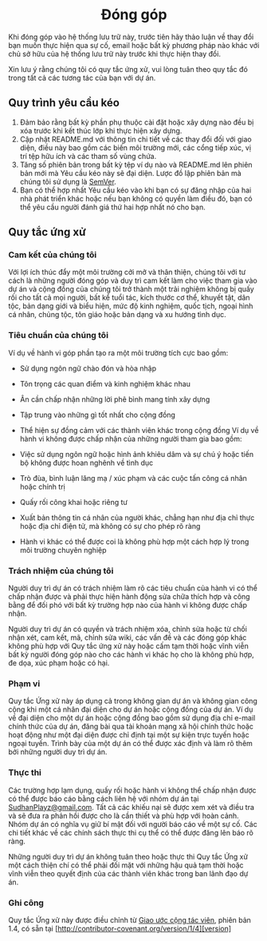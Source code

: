 <h1 align="center">Đóng góp</h1>

Khi đóng góp vào hệ thống lưu trữ này, trước tiên hãy thảo luận về thay đổi bạn muốn thực hiện qua sự cố, email hoặc bất kỳ phương pháp nào khác với chủ sở hữu của hệ thống lưu trữ này trước khi thực hiện thay đổi.

Xin lưu ý rằng chúng tôi có quy tắc ứng xử, vui lòng tuân theo quy tắc đó trong tất cả các tương tác của bạn với dự án.

## Quy trình yêu cầu kéo

1. Đảm bảo rằng bất kỳ phần phụ thuộc cài đặt hoặc xây dựng nào đều bị xóa trước khi kết thúc lớp khi thực hiện xây dựng.
2. Cập nhật README.md với thông tin chi tiết về các thay đổi đối với giao diện, điều này bao gồm các biến môi trường mới, các cổng tiếp xúc, vị trí tệp hữu ích và các tham số vùng chứa.
3. Tăng số phiên bản trong bất kỳ tệp ví dụ nào và README.md lên phiên bản mới mà Yêu cầu kéo này sẽ đại diện. Lược đồ lập phiên bản mà chúng tôi sử dụng là [SemVer](http://semver.org/).
4. Bạn có thể hợp nhất Yêu cầu kéo vào khi bạn có sự đăng nhập của hai nhà phát triển khác hoặc nếu bạn không có quyền làm điều đó, bạn có thể yêu cầu người đánh giá thứ hai hợp nhất nó cho bạn.

## Quy tắc ứng xử

### Cam kết của chúng tôi

Với lợi ích thúc đẩy một môi trường cởi mở và thân thiện, chúng tôi với tư cách là những người đóng góp và duy trì cam kết làm cho việc tham gia vào dự án và cộng đồng của chúng tôi trở thành một trải nghiệm không bị quấy rối cho tất cả mọi người, bất kể tuổi tác, kích thước cơ thể, khuyết tật, dân tộc, bản dạng giới và biểu hiện, mức độ kinh nghiệm, quốc tịch, ngoại hình cá nhân, chủng tộc, tôn giáo hoặc bản dạng và xu hướng tình dục.

### Tiêu chuẩn của chúng tôi

Ví dụ về hành vi góp phần tạo ra một môi trường tích cực bao gồm:

- Sử dụng ngôn ngữ chào đón và hòa nhập
- Tôn trọng các quan điểm và kinh nghiệm khác nhau
- Ân cần chấp nhận những lời phê bình mang tính xây dựng
- Tập trung vào những gì tốt nhất cho cộng đồng
- Thể hiện sự đồng cảm với các thành viên khác trong cộng đồng
Ví dụ về hành vi không được chấp nhận của những người tham gia bao gồm:

- Việc sử dụng ngôn ngữ hoặc hình ảnh khiêu dâm và sự chú ý hoặc tiến bộ không được hoan nghênh về tình dục
- Trò đùa, bình luận lăng mạ / xúc phạm và các cuộc tấn công cá nhân hoặc chính trị
- Quấy rối công khai hoặc riêng tư
- Xuất bản thông tin cá nhân của người khác, chẳng hạn như địa chỉ thực hoặc địa chỉ điện tử, mà không có sự cho phép rõ ràng
- Hành vi khác có thể được coi là không phù hợp một cách hợp lý trong môi trường chuyên nghiệp

### Trách nhiệm của chúng tôi

Người duy trì dự án có trách nhiệm làm rõ các tiêu chuẩn của hành vi có thể chấp nhận được và phải thực hiện hành động sửa chữa thích hợp và công bằng để đối phó với bất kỳ trường hợp nào của hành vi không được chấp nhận.

Người duy trì dự án có quyền và trách nhiệm xóa, chỉnh sửa hoặc từ chối nhận xét, cam kết, mã, chỉnh sửa wiki, các vấn đề và các đóng góp khác không phù hợp với Quy tắc ứng xử này hoặc cấm tạm thời hoặc vĩnh viễn bất kỳ người đóng góp nào cho các hành vi khác họ cho là không phù hợp, đe dọa, xúc phạm hoặc có hại.

### Phạm vi

Quy tắc Ứng xử này áp dụng cả trong không gian dự án và không gian công cộng khi một cá nhân đại diện cho dự án hoặc cộng đồng của dự án. Ví dụ về đại diện cho một dự án hoặc cộng đồng bao gồm sử dụng địa chỉ e-mail chính thức của dự án, đăng bài qua tài khoản mạng xã hội chính thức hoặc hoạt động như một đại diện được chỉ định tại một sự kiện trực tuyến hoặc ngoại tuyến. Trình bày của một dự án có thể được xác định và làm rõ thêm bởi những người duy trì dự án.

### Thực thi

Các trường hợp lạm dụng, quấy rối hoặc hành vi không thể chấp nhận được có thể được báo cáo bằng cách liên hệ với nhóm dự án tại SudhanPlayz@gmail.com. Tất cả các khiếu nại sẽ được xem xét và điều tra và sẽ đưa ra phản hồi được cho là cần thiết và phù hợp với hoàn cảnh. Nhóm dự án có nghĩa vụ giữ bí mật đối với người báo cáo về một sự cố. Các chi tiết khác về các chính sách thực thi cụ thể có thể được đăng lên báo rõ ràng.

Những người duy trì dự án không tuân theo hoặc thực thi Quy tắc Ứng xử một cách thiện chí có thể phải đối mặt với những hậu quả tạm thời hoặc vĩnh viễn theo quyết định của các thành viên khác trong ban lãnh đạo dự án.

### Ghi công

Quy tắc Ứng xử này được điều chỉnh từ [Giao ước cộng tác viên][homepage], phiên bản 1.4,
có sẵn tại [http://contributor-covenant.org/version/1/4][version]

[homepage]: http://contributor-covenant.org
[version]: http://contributor-covenant.org/version/1/4/
